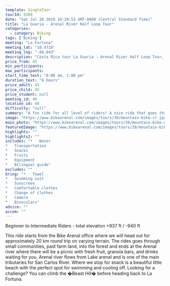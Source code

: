 ```yaml
---
template: SingleTour
tourId: 5589
date: "Sat Jul 20 2019 19:29:53 GMT-0600 (Central Standard Time)"
title: "La Guaria - Arenal River Half Loop Tour"
categories: 
  - category: Biking
tags: ['Biking']
meeting: "La Fortuna"
meeting_lat: "10.4718"
meeting_lng: "-84.643"
description: "Costa Rica tour La Guaria - Arenal River Half Loop Tour, id 5589"
price_from: 45
min_participants: 
max_participants: 
start_time_text: "8:00 am, 1:00 pm"
duration_text: "4 hours"
price_adult: 45
price_child: 45
price_student: null
meeting_id: 40
location_id: 40
difficulty: "null"
summary: "A fun ride for all level of riders! A nice ride that goes through small communities, farmland, and forest in the La Fortuna area. Plus it ends at a river that is great for swimming."
image: "https://www.bikearenal.com/images/tours/39/mountain-bike-cr.jpg"
main_photo: "https://www.bikearenal.com/images/tours/39/mountain-bike-cr.jpg"
featuredImage: "https://www.bikearenal.com/images/tours/39/mountain-bike-cr.jpg"
highlights: ""
highlights2: ""
includes: "*   Water
*   Transportation
*   Snacks
*   Fruits
*   Equipment
*   Bilingual guide"
excludes: ""
bring: "*   Towel
*   Swimming suit
*   Sunscreen
*   Comfortable clothes
*   Change of clothes
*   Camera
*   Binoculars"
advice: ""
accom: ""
---
```

Beginner to Intermediate Riders - total elevation +937 ft / -940 ft

This ride starts from the Bike Arenal office where we will head out for approximately 20 km round trip on varying terrain. The rides goes through small communities, past farm land, into the forest and ends at the Arenal river where there will be a picnic with fresh fruit, granola bars, and drinks waiting for you. Arenal river flows from Lake arenal and is one of the main tributaries for San Carlos River. Where we stop for snack is a beautiful little beach with the perfect spot for swimming and cooling off. Looking for a challenge? You can climb the �Beast Hill� before heading back to La Fortuna.